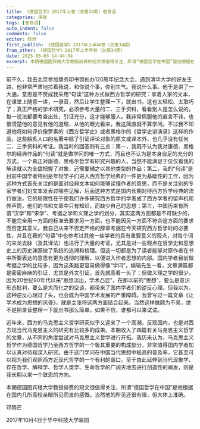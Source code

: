 ```yaml
---
title: 《德国哲学》2017年上卷（总第34期）卷首语
categories: 序跋
tags: [卷首语]
auto_indent: false
comments: false
editor: 皎然
first_publish: 《德国哲学》2017年上半年卷（总第34期）
from_other: 《德国哲学》2017年上半年卷（总第34期）
date: 2025-06-03 14:44:54
excerpt: 本期德国图宾根大学教授赫费的短文很值得关注，所谓“德国哲学在中国”是他根据在国内几所高校亲眼所见而发的感慨。当然他的所见还很有限，但大体上准确。
---
```

前不久，我去北京参加商务印书馆创办120周年纪念大会，遇到清华大学的好友王路，他非常严肃地拉着我说，和你说个事，你别生气。我说什么事。他于是讲了一大通，意思是不赞成我采用“句读”这种方式做西方哲学的研究：拿着人家的文本，在课堂上随意一讲，一录音，然后让学生整理一下，就出书，这也太轻松、太取巧了；真正严格的学术研究，必须参考大量的二、三手资料，看看别人是怎么说的，每一说法都要考查出处，引证充分，这才能够服人。我非常佩服他的直言不讳，也很清楚他的意见有他的道理，从他的眼光看来，我这简直就不算学问。不过我不知道他将如何评价像罗素的《西方哲学史》或者黑格尔的《哲学史讲演录》这样的作品，这些脍炙人口的名著中除了引证评论对象的原文或译本外，也几乎没有任何二、三手资料的考证。我当时的回答则有三点：第一，我既不认为我对康德、黑格尔的经典作品的“句读”就是做学问的唯一方式，而且也不认为是本身自足的充分的方式，一个真正对康德、黑格尔哲学有研究兴趣的人，当然不能满足于仅仅看我的解读就以为全盘把握了对象，还需要辅之以其他类型的作品；第二，我的“句读”是目前中国学者特别是年轻学子们进入西方哲学经典的一件更为基础性的工作，因为这种方式首先关注的是面对经典文本如何能够读懂作者的意思，而不是关注别的专家学者们对文本发表过哪些见解，后面这种方式是国内长期对待西方哲学经典的流行做法，它的局限性在于使我们许多研究西方哲学的学者成了西方学者的留声机和传声筒，他们的书和文章中只有知识，而缺少自己的思想；第三，中国历来有所谓“汉学”和“宋学”、考据之学和义理之学的划分，其实这两方面都是不可缺少的，不能完全用一方面的标准去要求另一方面，也不能因另一方面不符合这方面的要求而否定其意义。我自己从来不否定严格的辞章考据在今天研究西方哲学时的必要性，并且在我的“句读”中也参考过其他一些学者的具有重要意义的观点，对每个词的来龙去脉（及其译法）也进行了大量的考证，尤其是对一些观点在哲学史和思想史上的历史渊源做了系统的追溯和梳理。但这一切都是为了读者能够对原作者在书中所要表达的意思有更为透彻的理解，以便进入作者思想的内部。国内学者目前做考据之学的比较多，因为这条路更容易做得像“学问”，编辑先生一看，文章满篇都是密密麻麻的引证，尤其是外文引证，首先就高看一头了；但做义理之学的很少，因为20世纪90年代以来“思想淡出，学术凸显”，在那以前的“思想”，要么是意识形态批判，要么是大而化之的空谈，都带来了国内学者们的逆反心理。但我以为，这种逆反心理过了头，也会成为中国学术发展的严重障碍。我曾写过一篇文章《让学术成为思想的风骨》，就是主张将这两方面结合起来。当然这样做颇为不易，绝不是把录音整理一下就出书那么简单，如果不信，谁都可以来试试。

近年来，西方的马克思主义哲学研究似乎又迎来了一个高潮，反观国内，也是对西方现当代马克思主义的研究有比较多的成果。本期收入了四篇有关马克思主义哲学的文章，从不同的角度尝试对马克思主义哲学进行开拓。我历来认为，马克思主义哲学作为德国哲学乃至西方哲学的一个极其重要的构成部分，非常值得国内学者加以认真对待和深入研究。由于这门学问在中国当代思想中极高的普及率，它甚至可以视为我们观照西方近现代哲学的一个有利的窗口。至于由此延伸到当代现象学、存在哲学、解释学、哲学人类学、生命哲学的广阔天地去进行创造性的阐发，则是我长期以来一个致思的方向。

本期德国图宾根大学教授赫费的短文很值得关注，所谓“德国哲学在中国”是他根据在国内几所高校亲眼所见而发的感慨。当然他的所见还很有限，但大体上准确。

邓晓芒

2017年10月4日于华中科技大学喻园